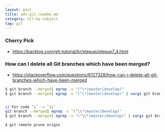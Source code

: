 ```yaml
---
layout: post
title: adv.git.readme.md
category: til-by-subject
tag: git
---
```


### Cherry Pick

- https://backlog.com/git-tutorial/kr/stepup/stepup7_4.html

### How can I delete all Git branches which have been merged?

- https://stackoverflow.com/questions/6127328/how-can-i-delete-all-git-branches-which-have-been-merged

```bash
$ git branch --merged| egrep -v "(^\*|master|develop)"
$ git branch --merged| egrep -v "(^\*|master|develop)" | xargs git branch -d


// For code `\` -> `\\`
git branch --merged| egrep -v "(^\\*|master|develop)"
$ git branch --merged| egrep -v "(^\\*|master|develop)" | xargs git branch -d
```

```bash
$ git remote prune origin
```
